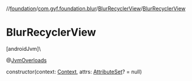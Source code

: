 //[foundation](../../../index.md)/[com.gyf.foundation.blur](../index.md)/[BlurRecyclerView](index.md)/[BlurRecyclerView](-blur-recycler-view.md)

# BlurRecyclerView

[androidJvm]\

@[JvmOverloads](https://kotlinlang.org/api/core/kotlin-stdlib/kotlin.jvm/-jvm-overloads/index.html)

constructor(context: [Context](https://developer.android.com/reference/kotlin/android/content/Context.html), attrs: [AttributeSet](https://developer.android.com/reference/kotlin/android/util/AttributeSet.html)? = null)